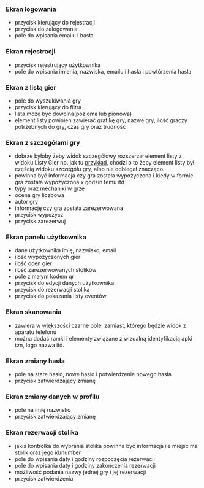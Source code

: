 ### Ekran logowania
- przycisk kierujący do rejestracji
- przycisk do zalogowania
- pole do wpisania emailu i hasła

### Ekran rejestracji
- przycisk rejestrujący użytkownika
- pole do wpisania imienia, nazwiska, emailu i hasła i powtórzenia hasła

### Ekran z listą gier
- pole do wyszukiwania gry
- przycisk kierujący do filtra
- lista może być dowolna(pozioma lub pionowa)
- element listy powinien zawierać grafikę gry, nazwę gry, ilość graczy potrzebnych do gry, czas gry oraz trudność 

### Ekran z szczegółami gry
- dobrze byłoby żeby widok szczegółowy rozszerzał element listy z widoku Listy Gier np. jak tu [przykład](https://github.com/IjzerenHein/react-native-shared-element/blob/main/set-ios.gif), chodzi o to żeby element listy był częścią widoku szczegółu gry, albo nie odbiegał znacząco.
- powinna być informacja czy gra została wypożyczona i kiedy w formie gra została wypożyczona x godzin temu itd
- typy oraz mechaniki w grze
- ocena gry liczbowa
- autor gry
- informację czy gra została zarezerwowana
- przycisk wypożycz
- przycisk zarezerwuj

### Ekran panelu użytkownika
- dane użytkownika imię, nazwisko, email
- ilość wypożyczonych gier
- ilość ocen gier
- ilość zarezerwowanych stolików
- pole z małym kodem qr
- przycisk do edycji danych użytkownika
- przycisk do rezerwacji stolika
- przycisk do pokazania listy eventów

### Ekran skanowania
- zawiera w większości czarne pole, zamiast, którego będzie widok z aparatu telefonu
- można dodać ramki i elementy związane z wizualną identyfikacją apki tzn, logo nazwa itd.

### Ekran zmiany hasła 
- pole na stare hasło, nowe hasło i potwierdzenie nowego hasła
- przycisk zatwierdzający zmianę

### Ekran zmiany danych w profilu 
- pole na imię nazwisko 
- przycisk zatwierdzający zmianę

### Ekran rezerwacji stolika
- jakiś kontrolka do wybrania stolika powinna być informacja ile miejsc ma stolik oraz jego id/number
- pole do wpisania daty i godziny rozpoczęcia rezerwacji
- pole do wpisania daty i godziny zakończenia rezerwacji
- możliwość podania nazwy jednej gry i jej rezerwacji
- przycisk zatwierdzenia

